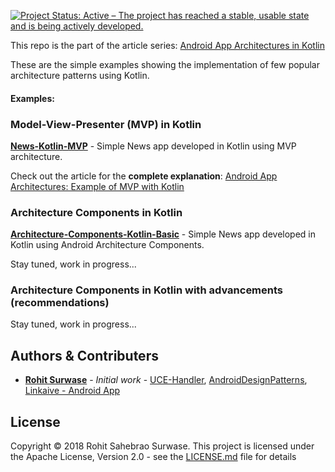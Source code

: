 [![Project Status: Active – The project has reached a stable, usable state and is being actively developed.](https://www.repostatus.org/badges/latest/active.svg)](https://www.repostatus.org/#active)

This repo is the part of the article series: [Android App Architectures in Kotlin](https://hackernoon.com/https-medium-com-rohitss-android-app-architectures-mvp-with-kotlin-f255b236010a)

These are the simple examples showing the implementation of few popular architecture patterns using Kotlin.

#### Examples:

### Model-View-Presenter (MVP) in Kotlin
**[News-Kotlin-MVP](https://github.com/RohitSurwase/Android-Architectures-Kotlin/blob/master/News-Kotlin-MVP)** - Simple News app developed in Kotlin using MVP architecture.

Check out the article for the **complete explanation**: [Android App Architectures: Example of MVP with Kotlin](https://hackernoon.com/https-medium-com-rohitss-android-app-architectures-mvp-with-kotlin-f255b236010a)

### Architecture Components in Kotlin
**[Architecture-Components-Kotlin-Basic](https://github.com/RohitSurwase/Android-Architectures-Kotlin/blob/master/Architecture-Components-Kotlin-Basic)** - Simple News app developed in Kotlin using Android Architecture Components.

Stay tuned, work in progress...

### Architecture Components in Kotlin with advancements (recommendations)
Stay tuned, work in progress...


## Authors & Contributers

* [**Rohit Surwase**](https://github.com/RohitSurwase) - *Initial work* - [UCE-Handler](https://github.com/RohitSurwase/UCE-Handler), [AndroidDesignPatterns](https://github.com/RohitSurwase/AndroidDesignPatterns),  [Linkaive - Android App](https://play.google.com/store/apps/details?id=com.rohitss.saveme)

## License
Copyright © 2018 Rohit Sahebrao Surwase.
This project is licensed under the Apache License, Version 2.0 - see the [LICENSE.md](LICENSE.md) file for details
